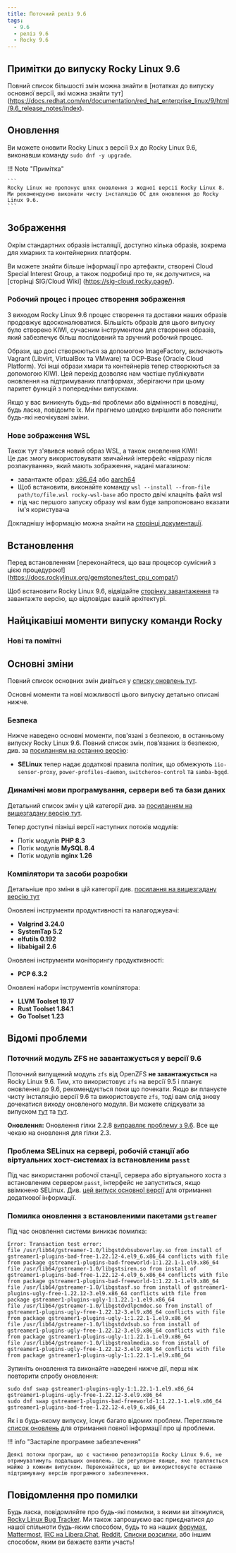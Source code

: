 ```yaml
---
title: Поточний реліз 9.6
tags:
  - 9.6
  - реліз 9.6
  - Rocky 9.6
---
```


## Примітки до випуску Rocky Linux 9.6

Повний список більшості змін можна знайти в [нотатках до випуску основної версії, які можна знайти тут] (https://docs.redhat.com/en/documentation/red_hat_enterprise_linux/9/html/9.6_release_notes/index).

## Оновлення

Ви можете оновити Rocky Linux з версії 9.x до Rocky Linux 9.6, виконавши команду `sudo dnf -y upgrade`.

!!! Note "Примітка"

    ```
    Rocky Linux не пропонує шлях оновлення з жодної версії Rocky Linux 8. Ми рекомендуємо виконати чисту інсталяцію ОС для оновлення до Rocky Linux 9.6.
    ```

## Зображення

Окрім стандартних образів інсталяції, доступно кілька образів, зокрема для хмарних та контейнерних платформ.

Ви можете знайти більше інформації про артефакти, створені Cloud Special Interest Group, а також подробиці про те, як долучитися, на [сторінці SIG/Cloud Wiki] (https://sig-cloud.rocky.page/).

### Робочий процес і процес створення зображення

З виходом Rocky Linux 9.6 процес створення та доставки наших образів продовжує вдосконалюватися. Більшість образів для цього випуску було створено KIWI, сучасним інструментом для створення образів, який забезпечує більш послідовний та зручний робочий процес.

Образи, що досі створюються за допомогою ImageFactory, включають Vagrant (Libvirt, VirtualBox та VMware) та OCP-Base (Oracle Cloud Platform). Усі інші образи хмари та контейнерів тепер створюються за допомогою KIWI. Цей перехід дозволяє нам частіше публікувати оновлення на підтримуваних платформах, зберігаючи при цьому паритет функцій з попередніми випусками.

Якщо у вас виникнуть будь-які проблеми або відмінності в поведінці, будь ласка, повідомте їх. Ми прагнемо швидко вирішити або пояснити будь-які неочікувані зміни.

### Нове зображення WSL

Також тут з'явився новий образ WSL, а також оновлення KIWI!\
Це дає змогу використовувати звичайний інтерфейс «відразу після розпакування», який мають зображення, надані магазином:

- завантажте образ: [x86_64](https://dl.rockylinux.org/pub/rocky/9/images/x86_64/Rocky-9-WSL-Base.latest.x86_64.wsl) або [aarch64](https://dl.rockylinux.org/pub/rocky/9/images/aarch64/Rocky-9-WSL-Base.latest.aarch64.wsl)
- Щоб встановити, виконайте команду `wsl --install --from-file path/to/file.wsl rocky-wsl-base` або просто двічі клацніть файл wsl
- під час першого запуску образу wsl вам буде запропоновано вказати ім'я користувача

Докладнішу інформацію можна знайти на [сторінці документації](https://docs.rockylinux.org/guides/interoperability/import_rocky_to_wsl/).

## Встановлення

Перед встановленням [переконайтеся, що ваш процесор сумісний з цією процедурою!] (https://docs.rockylinux.org/gemstones/test_cpu_compat/)

Щоб встановити Rocky Linux 9.6, відвідайте [сторінку завантаження](https://rockylinux.org/download/) та завантажте версію, що відповідає вашій архітектурі.

## Найцікавіші моменти випуску команди Rocky

### Нові та помітні

## Основні зміни

Повний список основних змін дивіться у [списку оновлень тут](https://docs.redhat.com/en/documentation/red_hat_enterprise_linux/9/html/9.6_release_notes/overview#overview-major-changes).

Основні моменти та нові можливості цього випуску детально описані нижче.

### Безпека

Нижче наведено основні моменти, пов'язані з безпекою, в останньому випуску Rocky Linux 9.6. Повний список змін, пов’язаних із безпекою, див. за [посиланням на останню версію](https://docs.redhat.com/en/documentation/red_hat_enterprise_linux/9/html/9.6_release_notes/new-features#new-features-security):

- **SELinux** тепер надає додаткові правила політик, що обмежують `iio-sensor-proxy`, `power-profiles-daemon`, `switcheroo-control` та `samba-bgqd`.

### Динамічні мови програмування, сервери веб та бази даних

Детальний список змін у цій категорії див. за [посиланням на вищезгадану версію тут](https://docs.redhat.com/en/documentation/red_hat_enterprise_linux/9/html/9.6_release_notes/new-features#new-features-dynamic-programming-languages-web-and-database-servers).

Тепер доступні пізніші версії наступних потоків модулів:

- Потік модулів **PHP 8.3**
- Потік модулів **MySQL 8.4**
- Потік модулів **nginx 1.26**

### Компілятори та засоби розробки

Детальніше про зміни в цій категорії див. [посилання на вищезгадану версію тут](https://docs.redhat.com/en/documentation/red_hat_enterprise_linux/9/html/9.6_release_notes/new-features#new-features-compilers-and-development-tools)

Оновлені інструменти продуктивності та налагоджувачі:

- **Valgrind 3.24.0**
- **SystemTap 5.2**
- **elfutils 0.192**
- **libabigail 2.6**

Оновлені інструменти моніторингу продуктивності:

- **PCP 6.3.2**

Оновлені набори інструментів компілятора:

- **LLVM Toolset 19.17**
- **Rust Toolset 1.84.1**
- **Go Toolset 1.23**

## Відомі проблеми

### Поточний модуль ZFS не завантажується у версії 9.6

Поточний випущений модуль `zfs` від OpenZFS **не завантажується** на Rocky Linux 9.6. Тим, хто використовує `zfs` на версії 9.5 і планує оновлення до 9.6, рекомендується поки що почекати. Якщо ви плануєте чисту інсталяцію версії 9.6 та використовуєте `zfs`, тоді вам слід знову дочекатися виходу оновленого модуля. Ви можете слідкувати за випуском [тут](https://github.com/openzfs/zfs/issues/17332) та [тут](https://github.com/openzfs/zfs/issues/17364).

**Оновлення:** Оновлення гілки 2.2.8 [виправляє проблему з 9.6](https://github.com/openzfs/zfs/releases). Все ще чекаю на оновлення для гілки 2.3.

### Проблема SELinux на сервері, робочій станції або віртуальних хост-системах із встановленим `passt`

Під час використання робочої станції, сервера або віртуального хоста з встановленим сервером `passt`, інтерфейс не запуститься, якщо ввімкнено SELinux. Див. [цей випуск основної версії](https://issues.redhat.com/browse/RHEL-80407) для отримання додаткової інформації.

### Помилка оновлення з встановленими пакетами `gstreamer`

Під час оновлення системи виникає помилка:

  ```
  Error: Transaction test error:
  file /usr/lib64/gstreamer-1.0/libgstdvbsuboverlay.so from install of gstreamer1-plugins-bad-free-1.22.12-4.el9_6.x86_64 conflicts with file from package gstreamer1-plugins-bad-freeworld-1:1.22.1-1.el9.x86_64
  file /usr/lib64/gstreamer-1.0/libgstsiren.so from install of gstreamer1-plugins-bad-free-1.22.12-4.el9_6.x86_64 conflicts with file from package gstreamer1-plugins-bad-freeworld-1:1.22.1-1.el9.x86_64
  file /usr/lib64/gstreamer-1.0/libgstasf.so from install of gstreamer1-plugins-ugly-free-1.22.12-3.el9.x86_64 conflicts with file from package gstreamer1-plugins-ugly-1:1.22.1-1.el9.x86_64
  file /usr/lib64/gstreamer-1.0/libgstdvdlpcmdec.so from install of gstreamer1-plugins-ugly-free-1.22.12-3.el9.x86_64 conflicts with file from package gstreamer1-plugins-ugly-1:1.22.1-1.el9.x86_64
  file /usr/lib64/gstreamer-1.0/libgstdvdsub.so from install of gstreamer1-plugins-ugly-free-1.22.12-3.el9.x86_64 conflicts with file from package gstreamer1-plugins-ugly-1:1.22.1-1.el9.x86_64
  file /usr/lib64/gstreamer-1.0/libgstrealmedia.so from install of gstreamer1-plugins-ugly-free-1.22.12-3.el9.x86_64 conflicts with file from package gstreamer1-plugins-ugly-1:1.22.1-1.el9.x86_64
  ```

Зупиніть оновлення та виконайте наведені нижче дії, перш ніж повторити спробу оновлення:

  ```
  sudo dnf swap gstreamer1-plugins-ugly-1:1.22.1-1.el9.x86_64 gstreamer1-plugins-ugly-free-1.22.12-3.el9.x86_64 
  sudo dnf swap gstreamer1-plugins-bad-freeworld-1:1.22.1-1.el9.x86_64 gstreamer1-plugins-bad-free-1.22.12-4.el9_6.x86_64 
  ```

Як і в будь-якому випуску, існує багато відомих проблем. Перегляньте [список оновлень](https://docs.redhat.com/en/documentation/red_hat_enterprise_linux/9/html/9.6_release_notes/known-issues) для отримання повної інформації про ці проблеми.

!!! info "Застаріле програмне забезпечення"

    Деякі потоки програм, що є частиною репозиторіїв Rocky Linux 9.6, не отримуватимуть подальших оновлень. Це регулярне явище, яке трапляється майже з кожним випуском. Переконайтеся, що ви використовуєте останню підтримувану версію програмного забезпечення.

## Повідомлення про помилки

Будь ласка, повідомляйте про будь-які помилки, з якими ви зіткнулися, [Rocky Linux Bug Tracker](https://bugs.rockylinux.org/). Ми також запрошуємо вас приєднатися до нашої спільноти будь-яким способом, будь то на наших [форумах](https://forums.rockylinux.org), [Mattermost](https://chat.rockylinux.org), [IRC на Libera.Chat](irc://irc.liberachat/rockylinux), [Reddit](https://reddit.com/r/rockylinux), [Списки розсилки](https://lists.resf.org), або іншим способом, яким ви бажаєте взяти участь!
